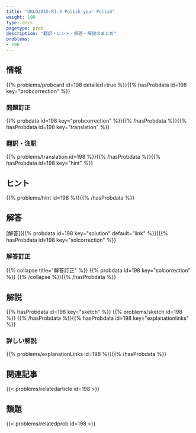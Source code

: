 ```yaml
---
title: "UKLO2015-R1-3 Polish your Polish"
weight: 198
type: docs
pagetype: prob
description: "翻訳・ヒント・解答・解説のまとめ"
problems: 
- 198
---
```


## 情報

{{% problems/probcard id=198 detailed=true %}}{{% hasProbdata id=198 key="probcorrection" %}}

### 問題訂正

{{% probdata id=198 key="probcorrection" %}}{{% /hasProbdata %}}{{% hasProbdata id=198 key="translation" %}}

### 翻訳・注釈

{{% problems/translation id=198 %}}{{% /hasProbdata %}}{{% hasProbdata id=198 key="hint" %}}

## ヒント

{{% problems/hint id=198 %}}{{% /hasProbdata %}}

## 解答

[解答]({{% probdata id=198 key="solution" default="link" %}}){{% hasProbdata id=198 key="solcorrection" %}}

### 解答訂正

{{% collapse title="解答訂正" %}}
{{% probdata id=198 key="solcorrection" %}}
{{% /collapse %}}{{% /hasProbdata %}}

## 解説

{{% hasProbdata id=198 key="sketch" %}}
{{% problems/sketch id=198 %}}
{{% /hasProbdata %}}{{% hasProbdata id=198 key="explanationlinks" %}}

### 詳しい解説

{{% problems/explanationLinks id=198 %}}{{% /hasProbdata %}}

## 関連記事

{{< problems/relatedarticle id=198 >}}

## 類題

{{< problems/relatedprob id=198 >}}
